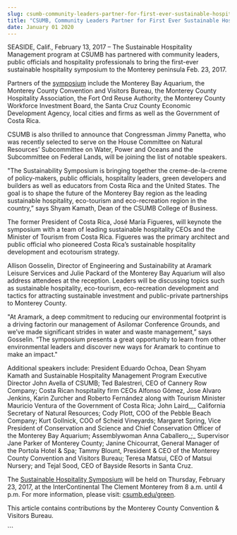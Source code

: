 ```yaml
---
slug: csumb-community-leaders-partner-for-first-ever-sustainable-hospitality-symposium-in-monterey
title: "CSUMB, Community Leaders Partner for First Ever Sustainable Hospitality Symposium in Monterey"
date: January 01 2020
---
```


 
<p>
  SEASIDE, Calif., February 13, 2017 – The Sustainable Hospitality Management
  program at CSUMB has partnered with community leaders, public officials and
  hospitality professionals to bring the first-ever sustainable hospitality
  symposium to the Monterey peninsula Feb. 23, 2017.
</p>
<p>
  Partners of the <a href="csumb.edu/green">symposium</a> include the Monterey
  Bay Aquarium, the Monterey County Convention and Visitors Bureau, the Monterey
  County Hospitality Association, the Fort Ord Reuse Authority, the Monterey
  County Workforce Investment Board, the Santa Cruz County Economic Development
  Agency, local cities and firms as well as the Government of Costa Rica.
</p>
<p>
  CSUMB is also thrilled to announce that Congressman Jimmy Panetta, who was
  recently selected to serve on the House Committee on Natural Resources’
  Subcommittee on Water, Power and Oceans and the Subcommittee on Federal Lands,
  will be joining the list of notable speakers.
</p>
<p>
  "The Sustainability Symposium is bringing together the
  creme&#45;de&#45;la&#45;creme of policy&#45;makers, public officials,
  hospitality leaders, green developers and builders as well as educators from
  Costa Rica and the United States. The goal is to shape the future of the
  Monterey Bay region as the leading sustainable hospitality, eco&#45;tourism
  and eco&#45;recreation region in the country,” says Shyam Kamath, Dean of the
  CSUMB College of Business.
</p>
<p>
  The former President of Costa Rica, José María Figueres, will keynote the
  symposium with a team of leading sustainable hospitality CEOs and the Minister
  of Tourism from Costa Rica. Figueres was the primary architect and public
  official who pioneered Costa Rica’s sustainable hospitality development and
  ecotourism strategy.
</p>
<p>
  Allison Gosselin, Director of Engineering and Sustainability at Aramark
  Leisure Services and Julie Packard of the Monterey Bay Aquarium will also
  address attendees at the reception. Leaders will be discussing topics such as
  sustainable hospitality, eco&#45;tourism, eco&#45;recreation development and
  tactics for attracting sustainable investment and public&#45;private
  partnerships to Monterey County.
</p>
<p>
  "At Aramark, a deep commitment to reducing our environmental footprint is a
  driving factorin our management of Asilomar Conference Grounds, and we’ve made
  significant strides in water and waste management,” says Gosselin. “The
  symposium presents a great opportunity to learn from other environmental
  leaders and discover new ways for Aramark to continue to make an impact."
</p>
<p>
  Additional speakers include: President Eduardo Ochoa, Dean Shyam Kamath and
  Sustainable Hospitality Management Program Executive Director John Avella of
  CSUMB; Ted Balestreri, CEO of Cannery Row Company; Costa Rican hospitality
  firm CEOs Alfonso Gómez, Jose Alvaro Jenkins, Karin Zurcher and Roberto
  Fernández along with Tourism Minister Mauricio Ventura of the Government of
  Costa Rica; John Laird_,_ California Secretary of Natural Resources; Cody
  Plott, COO of the Pebble Beach Company; Kurt Gollnick, COO of Scheid
  Vineyards; Margaret Spring, Vice President of Conservation and Science and
  Chief Conservation Officer of the Monterey Bay Aquarium; Assemblywoman Anna
  Caballero_;_ Supervisor Jane Parker of Monterey County; Janine Chicourrat,
  General Manager of the Portola Hotel &amp; Spa; Tammy Blount, President &amp;
  CEO of the Monterey County Convention and Visitors Bureau; Teresa Matsui, CEO
  of Matsui Nursery; and Tejal Sood, CEO of Bayside Resorts in Santa Cruz.
</p>
<p>
  The <a href="csumb.edu/green">Sustainable Hospitality Symposium</a> will be
  held on Thursday, February 23, 2017, at the InterContinental The Clement
  Monterey from 8 a.m. until 4 p.m. For more information, please visit:
  <a href="https://csumb.edu/green">csumb.edu/green</a>.
</p>
<p>
  This article contains contributions by the Monterey County Convention &amp;
  Visitors Bureau.
</p>
```

